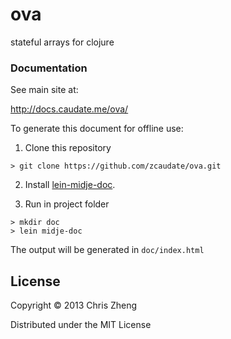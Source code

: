 # ova

stateful arrays for clojure

### Documentation

See main site at:

http://docs.caudate.me/ova/

To generate this document for offline use: 

  1. Clone this repository
  
    > git clone https://github.com/zcaudate/ova.git
  
  2. Install [lein-midje-doc](http://z.caudate.me/lein-midje-doc). 
  
  3. Run in project folder
  
    > mkdir doc
    > lein midje-doc

The output will be generated in `doc/index.html`

## License
Copyright © 2013 Chris Zheng

Distributed under the MIT License
